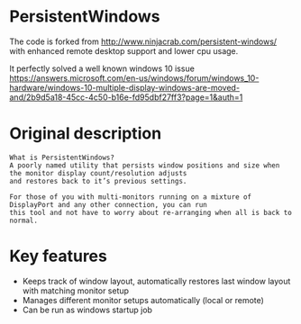 # PersistentWindows
The code is forked from http://www.ninjacrab.com/persistent-windows/ with enhanced remote desktop support and lower cpu usage.

It perfectly solved a well known windows 10 issue
https://answers.microsoft.com/en-us/windows/forum/windows_10-hardware/windows-10-multiple-display-windows-are-moved-and/2b9d5a18-45cc-4c50-b16e-fd95dbf27ff3?page=1&auth=1

# Original description
```
What is PersistentWindows?
A poorly named utility that persists window positions and size when the monitor display count/resolution adjusts 
and restores back to it’s previous settings.

For those of you with multi-monitors running on a mixture of DisplayPort and any other connection, you can run 
this tool and not have to worry about re-arranging when all is back to normal.

```
# Key features 
- Keeps track of window layout, automatically restores last window layout with matching monitor setup
- Manages different monitor setups automatically (local or remote)
- Can be run as windows startup job

